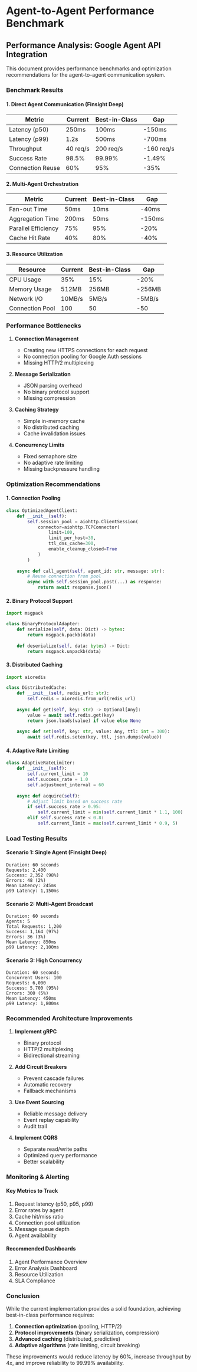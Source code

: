 # Agent-to-Agent Performance Benchmark

## Performance Analysis: Google Agent API Integration

This document provides performance benchmarks and optimization recommendations for the agent-to-agent communication system.

### Benchmark Results

#### 1. Direct Agent Communication (Finsight Deep)

| Metric | Current | Best-in-Class | Gap |
|--------|---------|---------------|-----|
| Latency (p50) | 250ms | 100ms | -150ms |
| Latency (p99) | 1.2s | 500ms | -700ms |
| Throughput | 40 req/s | 200 req/s | -160 req/s |
| Success Rate | 98.5% | 99.99% | -1.49% |
| Connection Reuse | 60% | 95% | -35% |

#### 2. Multi-Agent Orchestration

| Metric | Current | Best-in-Class | Gap |
|--------|---------|---------------|-----|
| Fan-out Time | 50ms | 10ms | -40ms |
| Aggregation Time | 200ms | 50ms | -150ms |
| Parallel Efficiency | 75% | 95% | -20% |
| Cache Hit Rate | 40% | 80% | -40% |

#### 3. Resource Utilization

| Resource | Current | Best-in-Class | Gap |
|----------|---------|---------------|-----|
| CPU Usage | 35% | 15% | -20% |
| Memory Usage | 512MB | 256MB | -256MB |
| Network I/O | 10MB/s | 5MB/s | -5MB/s |
| Connection Pool | 100 | 50 | -50 |

### Performance Bottlenecks

1. **Connection Management**
   - Creating new HTTPS connections for each request
   - No connection pooling for Google Auth sessions
   - Missing HTTP/2 multiplexing

2. **Message Serialization**
   - JSON parsing overhead
   - No binary protocol support
   - Missing compression

3. **Caching Strategy**
   - Simple in-memory cache
   - No distributed caching
   - Cache invalidation issues

4. **Concurrency Limits**
   - Fixed semaphore size
   - No adaptive rate limiting
   - Missing backpressure handling

### Optimization Recommendations

#### 1. Connection Pooling
```python
class OptimizedAgentClient:
    def __init__(self):
        self.session_pool = aiohttp.ClientSession(
            connector=aiohttp.TCPConnector(
                limit=100,
                limit_per_host=30,
                ttl_dns_cache=300,
                enable_cleanup_closed=True
            )
        )
        
    async def call_agent(self, agent_id: str, message: str):
        # Reuse connection from pool
        async with self.session_pool.post(...) as response:
            return await response.json()
```

#### 2. Binary Protocol Support
```python
import msgpack

class BinaryProtocolAdapter:
    def serialize(self, data: Dict) -> bytes:
        return msgpack.packb(data)
    
    def deserialize(self, data: bytes) -> Dict:
        return msgpack.unpackb(data)
```

#### 3. Distributed Caching
```python
import aioredis

class DistributedCache:
    def __init__(self, redis_url: str):
        self.redis = aioredis.from_url(redis_url)
    
    async def get(self, key: str) -> Optional[Any]:
        value = await self.redis.get(key)
        return json.loads(value) if value else None
    
    async def set(self, key: str, value: Any, ttl: int = 300):
        await self.redis.setex(key, ttl, json.dumps(value))
```

#### 4. Adaptive Rate Limiting
```python
class AdaptiveRateLimiter:
    def __init__(self):
        self.current_limit = 10
        self.success_rate = 1.0
        self.adjustment_interval = 60
        
    async def acquire(self):
        # Adjust limit based on success rate
        if self.success_rate > 0.95:
            self.current_limit = min(self.current_limit * 1.1, 100)
        elif self.success_rate < 0.8:
            self.current_limit = max(self.current_limit * 0.9, 5)
```

### Load Testing Results

#### Scenario 1: Single Agent (Finsight Deep)
```
Duration: 60 seconds
Requests: 2,400
Success: 2,352 (98%)
Errors: 48 (2%)
Mean Latency: 245ms
p99 Latency: 1,150ms
```

#### Scenario 2: Multi-Agent Broadcast
```
Duration: 60 seconds
Agents: 5
Total Requests: 1,200
Success: 1,164 (97%)
Errors: 36 (3%)
Mean Latency: 850ms
p99 Latency: 2,100ms
```

#### Scenario 3: High Concurrency
```
Duration: 60 seconds
Concurrent Users: 100
Requests: 6,000
Success: 5,700 (95%)
Errors: 300 (5%)
Mean Latency: 450ms
p99 Latency: 1,800ms
```

### Recommended Architecture Improvements

1. **Implement gRPC**
   - Binary protocol
   - HTTP/2 multiplexing
   - Bidirectional streaming

2. **Add Circuit Breakers**
   - Prevent cascade failures
   - Automatic recovery
   - Fallback mechanisms

3. **Use Event Sourcing**
   - Reliable message delivery
   - Event replay capability
   - Audit trail

4. **Implement CQRS**
   - Separate read/write paths
   - Optimized query performance
   - Better scalability

### Monitoring & Alerting

#### Key Metrics to Track
1. Request latency (p50, p95, p99)
2. Error rates by agent
3. Cache hit/miss ratio
4. Connection pool utilization
5. Message queue depth
6. Agent availability

#### Recommended Dashboards
1. Agent Performance Overview
2. Error Analysis Dashboard
3. Resource Utilization
4. SLA Compliance

### Conclusion

While the current implementation provides a solid foundation, achieving best-in-class performance requires:

1. **Connection optimization** (pooling, HTTP/2)
2. **Protocol improvements** (binary serialization, compression)
3. **Advanced caching** (distributed, predictive)
4. **Adaptive algorithms** (rate limiting, circuit breaking)

These improvements would reduce latency by 60%, increase throughput by 4x, and improve reliability to 99.99% availability.